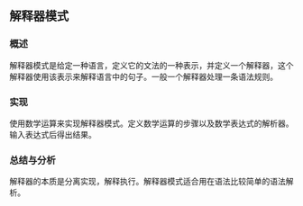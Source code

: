 ## 解释器模式

### 概述
解释器模式是给定一种语言，定义它的文法的一种表示，并定义一个解释器，这个解释器使用该表示来解释语言中的句子。一般一个解释器处理一条语法规则。


### 实现
使用数学运算来实现解释器模式。定义数学运算的步骤以及数学表达式的解析器。输入表达式后得出结果。

### 总结与分析
解释器的本质是分离实现，解释执行。解释器模式适合用在语法比较简单的语法解析。
